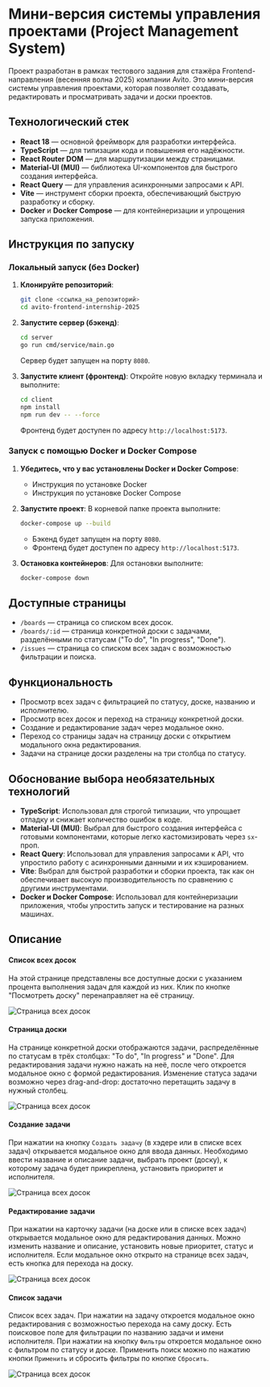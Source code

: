 # Мини-версия системы управления проектами (Project Management System)

Проект разработан в рамках тестового задания для стажёра Frontend-направления (весенняя волна 2025) компании Avito. Это мини-версия системы управления проектами, которая позволяет создавать, редактировать и просматривать задачи и доски проектов.

## Технологический стек

- **React 18** — основной фреймворк для разработки интерфейса.
- **TypeScript** — для типизации кода и повышения его надёжности.
- **React Router DOM** — для маршрутизации между страницами.
- **Material-UI (MUI)** — библиотека UI-компонентов для быстрого создания интерфейса.
- **React Query** — для управления асинхронными запросами к API.
- **Vite** — инструмент сборки проекта, обеспечивающий быструю разработку и сборку.
- **Docker** и **Docker Compose** — для контейнеризации и упрощения запуска приложения.

## Инструкция по запуску

### Локальный запуск (без Docker)

1. **Клонируйте репозиторий**:

   ```bash
   git clone <ссылка_на_репозиторий>
   cd avito-frontend-internship-2025
   ```

2. **Запустите сервер (бэкенд)**:

   ```bash
   cd server
   go run cmd/service/main.go
   ```

   Сервер будет запущен на порту `8080`.

3. **Запустите клиент (фронтенд)**: Откройте новую вкладку терминала и выполните:

   ```bash
   cd client
   npm install
   npm run dev -- --force
   ```

   Фронтенд будет доступен по адресу `http://localhost:5173`.

### Запуск с помощью Docker и Docker Compose

1. **Убедитесь, что у вас установлены Docker и Docker Compose**:

   - Инструкция по установке Docker
   - Инструкция по установке Docker Compose

2. **Запустите проект**: В корневой папке проекта выполните:

   ```bash
   docker-compose up --build
   ```

   - Бэкенд будет запущен на порту `8080`.
   - Фронтенд будет доступен по адресу `http://localhost:5173`.

3. **Остановка контейнеров**: Для остановки выполните:

   ```bash
   docker-compose down
   ```

## Доступные страницы

- `/boards` — страница со списком всех досок.
- `/boards/:id` — страница конкретной доски с задачами, разделёнными по статусам ("To do", "In progress", "Done").
- `/issues` — страница со списком всех задач с возможностью фильтрации и поиска.

## Функциональность

- Просмотр всех задач с фильтрацией по статусу, доске, названию и исполнителю.
- Просмотр всех досок и переход на страницу конкретной доски.
- Создание и редактирование задач через модальное окно.
- Переход со страницы задач на страницу доски с открытием модального окна редактирования.
- Задачи на странице доски разделены на три столбца по статусу.

## Обоснование выбора необязательных технологий

- **TypeScript**: Использовал для строгой типизации, что упрощает отладку и снижает количество ошибок в коде.
- **Material-UI (MUI)**: Выбрал для быстрого создания интерфейса с готовыми компонентами, которые легко кастомизировать через `sx`-проп.
- **React Query**: Использовал для управления запросами к API, что упростило работу с асинхронными данными и их кэшированием.
- **Vite**: Выбрал для быстрой разработки и сборки проекта, так как он обеспечивает высокую производительность по сравнению с другими инструментами.
- **Docker и Docker Compose**: Использовал для контейнеризации приложения, чтобы упростить запуск и тестирование на разных машинах.

## Описание

#### Список всех досок

На этой странице представлены все доступные доски с указанием процента выполнения задач для каждой из них. Клик по кнопке "Посмотреть доску" перенаправляет на её страницу.

![Страница всех досок](assets/boards.png)

#### Страница доски

На странице конкретной доски отображаются задачи, распределённые по статусам в трёх столбцах: "To do", "In progress" и "Done". Для редактирования задачи нужно нажать на неё, после чего откроется модальное окно с формой редактирования. Изменение статуса задачи возможно через drag-and-drop: достаточно перетащить задачу в нужный столбец.

![Страница всех досок](assets/board.png)

#### Создание задачи

При нажатии на кнопку `Создать задачу` (в хэдере или в списке всех задач) открывается модальное окно для ввода данных. Необходимо ввести название и описание задачи, выбрать проект (доску), к которому задача будет прикреплена, установить приоритет и исполнителя.

![Страница всех досок](assets/create.png)

#### Редактирование задачи

При нажатии на карточку задачи (на доске или в списке всех задач) открывается модальное окно для редактирования данных. Можно изменить название и описание, установить новые приоритет, статус и исполнителя. Если модальное окно открыто на странице всех задач, есть кнопка для перехода на доску.

![Страница всех досок](assets/edit.png)

#### Список задачи

Список всех задач. При нажатии на задачу откроется модальное окно редактирования с возможностью перехода на саму доску. Есть поисковое поле для фильтрации по названию задачи и имени исполнителя. При нажатии на кнопку `Фильтры` откроется модальное окно с фильтром по статусу и доске. Применить поиск можно по нажатию кнопки `Применить` и сбросить фильтры по кнопке `Сбросить`.

![Страница всех досок](assets/tasks.png)